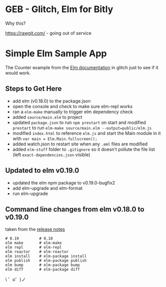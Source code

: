 
# GEB - Glitch, Elm for Bitly 

Why this? 

https://rawgit.com/ - going out of service 



Simple Elm Sample App
=========================

The Counter example from the [Elm documentation](https://guide.elm-lang.org/) in glitch just to see if it would work.

## Steps to Get Here

* add elm (v0.18.0) to the package.json
* open the console and check to make sure elm-repl works
* ran a `elm-make` manually to trigger elm dependency check
* added `source/main.elm` to project
* updated `package.json` to run `npm prestart` on start and modified `prestart` to run `elm-make source/main.elm --output=public/elm.js`
* modified `index.html` to reference `elm.js` and start the Main module in it with `var main = Elm.Main.fullscreen();`
* added watch.json to restart site when any `.eml` files are modified
* added `elm-stuff` folder to `.gitignore` so it doesn't pollute the file list (left `exact-dependencies.json` visible)

## Updated to elm v0.19.0

* updated the elm npm package to v0.19.0-bugfix2
* add elm-upgrade and elm-format
* run elm-upgrade

## Command line changes from elm v0.18.0 to v0.19.0 

taken from the [release notes](https://github.com/elm/compiler/blob/master/upgrade-docs/0.19.md)

```
# 0.19         # 0.18
elm make       # elm-make
elm repl       # elm-repl
elm reactor    # elm-reactor
elm install    # elm-package install
elm publish    # elm-package publish
elm bump       # elm-package bump
elm diff       # elm-package diff
```

\ ゜o゜)ノ
